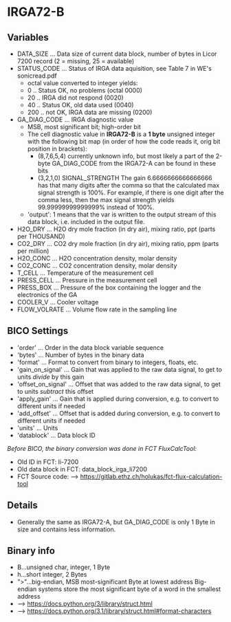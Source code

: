 # IRGA72-B

## Variables
- DATA_SIZE ... Data size of current data block, number of bytes in Licor 7200 record
  (2 = missing, 25 = available)
- STATUS_CODE ... Status of IRGA data aquisition, see Table 7 in WE's sonicread.pdf
    - octal value converted to integer yields:
    - 0 .. Status OK, no problems (octal 0000)
    - 20 .. IRGA did not respond (0020)
    - 40 .. Status OK, old data used (0040)
    - 200 .. not OK, IRGA data are missing (0200)
- GA_DIAG_CODE ... IRGA diagnostic value
    - MSB, most significant bit; high-order bit
    - The cell diagnostic value in **IRGA72-B** is a **1 byte** unsigned integer
      with the following bit map (in order of how the code reads it, orig bit position in brackets):
        - (8,7,6,5,4) currently unknown info, but most likely a part of the 2-byte GA_DIAG_CODE from the
          IRGA72-A can be found in these bits
        - (3,2,1,0) SIGNAL_STRENGTH
          The gain 6.6666666666666666 has that many digits after the comma so that the calculated
          max signal strength is 100%. For example, if there is one digit after the comma less,
          then the max signal strength yields 99.99999999999999% instead of 100%.
    - 'output': 1 means that the var is written to the output stream of this data block,
      i.e. included in the output file.
- H2O_DRY ... H2O dry mole fraction (in dry air), mixing ratio, ppt (parts per THOUSAND)
- CO2_DRY ... CO2 dry mole fraction (in dry air), mixing ratio, ppm (parts per million)
- H2O_CONC ... H2O concentration density, molar density
- CO2_CONC ... CO2 concentration density, molar density
- T_CELL ... Temperature of the measurement cell
- PRESS_CELL ... Pressure in the measurement cell
- PRESS_BOX ... Pressure of the box containing the logger and the electronics of the GA
- COOLER_V ... Cooler voltage
- FLOW_VOLRATE ... Volume flow rate in the sampling line

## BICO Settings
- 'order' ... Order in the data block variable sequence
- 'bytes' ... Number of bytes in the binary data
- 'format' ... Format to convert from binary to integers, floats, etc.
- 'gain_on_signal' ... Gain that was applied to the raw data signal, to get to units *divide* by this gain
- 'offset_on_signal' ... Offset that was added to the raw data signal, to get to units *subtract* this offset
- 'apply_gain' ... Gain that is applied during conversion, e.g. to convert to different units if needed
- 'add_offset' ... Offset that is added during conversion, e.g. to convert to different units if needed
- 'units' ... Units
- 'datablock' ... Data block ID

*Before BICO, the binary conversion was done in FCT FluxCalcTool:*
- Old ID in FCT: li-7200
- Old data block in FCT: data_block_irga_li7200
- FCT Source code: --> https://gitlab.ethz.ch/holukas/fct-flux-calculation-tool

## Details
- Generally the same as IRGA72-A, but GA_DIAG_CODE is only 1 Byte in size and contains less information.

## Binary info
- B...unsigned char, integer, 1 Byte
- h...short integer, 2 Bytes
- ">"...big-endian, MSB most-significant Byte at lowest address
     Big-endian systems store the most significant byte of a word in the smallest address
- --> https://docs.python.org/3/library/struct.html
- --> https://docs.python.org/3.1/library/struct.html#format-characters
